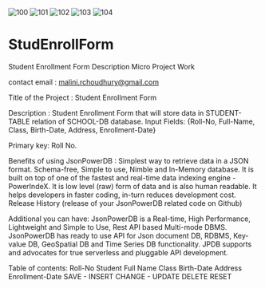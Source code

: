 ![100](https://github.com/maliniroyc/StudEnrollForm/assets/46071297/e545fb50-502b-475f-ab9a-a0834f621598)
![101](https://github.com/maliniroyc/StudEnrollForm/assets/46071297/771c974f-bc7b-48c1-9e1d-932f9e5b3a99)
![102](https://github.com/maliniroyc/StudEnrollForm/assets/46071297/efc696f2-8914-471c-83ed-966a53adc4f2)
![103](https://github.com/maliniroyc/StudEnrollForm/assets/46071297/9d9497ab-7d13-4e2a-979a-d74eaf653451)
![104](https://github.com/maliniroyc/StudEnrollForm/assets/46071297/a3dfc253-d5df-4c90-bdbe-664711cd7375)
# StudEnrollForm
Student Enrollment Form Description 
Micro Project Work

contact email : malini.rchoudhury@gmail.com

Title of the Project : Student Enrollment Form

Description : Student Enrollment Form that will store data in STUDENT-TABLE relation of SCHOOL-DB database. Input Fields: {Roll-No, Full-Name, Class, Birth-Date, Address, Enrollment-Date}

Primary key: Roll No.

Benefits of using JsonPowerDB : Simplest way to retrieve data in a JSON format. Schema-free, Simple to use, Nimble and In-Memory database. It is built on top of one of the fastest and real-time data indexing engine - PowerIndeX. It is low level (raw) form of data and is also human readable. It helps developers in faster coding, in-turn reduces development cost. Release History (release of your JsonPowerDB related code on Github)

Additional you can have: JsonPowerDB is a Real-time, High Performance, Lightweight and Simple to Use, Rest API based Multi-mode DBMS. JsonPowerDB has ready to use API for Json document DB, RDBMS, Key-value DB, GeoSpatial DB and Time Series DB functionality. JPDB supports and advocates for true serverless and pluggable API development.

Table of contents: Roll-No Student Full Name Class Birth-Date Address Enrollment-Date SAVE - INSERT CHANGE - UPDATE DELETE RESET
